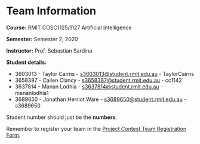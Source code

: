 # Team Information

**Course:** RMIT COSC1125/1127 Artificial Intelligence

**Semester:** Semester 2, 2020

**Instructor:** Prof. Sebastian Sardina

**Student details:**

* 3603013 - Taylor Cairns - s3603013@student.rmit.edu.au - TaylorCairns
* 3658387 - Cailen Clancy - s3658387@student.rmit.edu.au - cc1142
* 3637814 - Manan Lodhia - s3637814@student.rmit.edu.au - mananlodhia1
* 3689650 - Jonathan Herriot Ware - s3689650@student.rmit.edu.au - s3689650

Student number should just be the **numbers**.

Remember to register your team in the [Project Contest Team Registration Form](https://bit.ly/32gPYAD).
